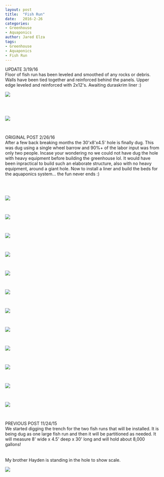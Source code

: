 ```yaml
---
layout: post
title:  "Fish Run"
date:   2016-2-26
categories:
- Greenhouse
- Aquaponics
author: Jared Elza
tags: 
- Greenhouse
- Aquaponics
- Fish Run
---
```


UPDATE 3/19/16
<br>
Floor of fish run has been leveled and smoothed of any rocks or debris. Walls have been tied together and reinforced behind the panels. Upper edge leveled and reinforced with 2x12's. Awaiting duraskrim liner :)

[![](http://i.imgur.com/MIuE6MC.jpg)](http://i.imgur.com/MIuE6MC.jpg)

<br><br>

[![](http://i.imgur.com/o7nUSFA.jpg)](http://i.imgur.com/o7nUSFA.jpg)

<br>

ORIGINAL POST 2/26/16
<br>
After a few back breaking months the 30'x8'x4.5' hole is finally dug. This was dug using a single wheel barrow and 90%+ of the labor input was from only two people. Incase your wondering no we could not have dug the hole with heavy equipment before building the greenhouse lol. It would have been inpractical to build such an elaborate structure, also with no heavy equipment, around a giant hole. Now to install a liner and build the beds for the aquaponics system... the fun never ends :)

<br><br>

[![](http://i.imgur.com/IkXp4QBh.jpg)](http://i.imgur.com/IkXp4QB.jpg)

<br>

[![](http://i.imgur.com/i3m5ShSh.jpg)](http://i.imgur.com/i3m5ShS.jpg)

<br>

[![](http://i.imgur.com/QBaxgS5h.jpg)](http://i.imgur.com/QBaxgS5.jpg)

<br>

[![](http://i.imgur.com/Joyy3lTh.jpg)](http://i.imgur.com/Joyy3lT.jpg)

<br>

[![](http://i.imgur.com/ffTtWsCh.jpg)](http://i.imgur.com/ffTtWsC.jpg)

<br>

[![](http://i.imgur.com/uzr9umDh.jpg)](http://i.imgur.com/uzr9umD.jpg)

<br>

[![](http://i.imgur.com/IlVwwa0.jpg)](http://i.imgur.com/IlVwwa0.jpg)

<br>

[![](http://i.imgur.com/rpWVlsZ.jpg)](http://i.imgur.com/rpWVlsZ.jpg)

<br>

[![](http://i.imgur.com/rkZD54V.jpg)](http://i.imgur.com/rkZD54V.jpg)

<br>

[![](http://i.imgur.com/9iRWTyv.jpg)](http://i.imgur.com/9iRWTyv.jpg)

<br>

[![](http://i.imgur.com/xsx75I5.jpg)](http://i.imgur.com/xsx75I5.jpg)

<br>

[![](http://i.imgur.com/MK7V5tE.jpg)](http://i.imgur.com/MK7V5tE.jpg)

<br>

PREVIOUS POST 11/24/15
<br>
We started digging the trench for the two fish runs that will be installed. It is being dug as one large fish run and then it will be partitioned as needed. It will measure 8' wide x 4.5' deep x 30' long and will hold about 8,000 gallons! 
<br><br><br>
My brother Hayden is standing in the hole to show scale.

[![](http://i.imgur.com/uOSJdXQh.jpg)](http://i.imgur.com/uOSJdXQ.jpg)
